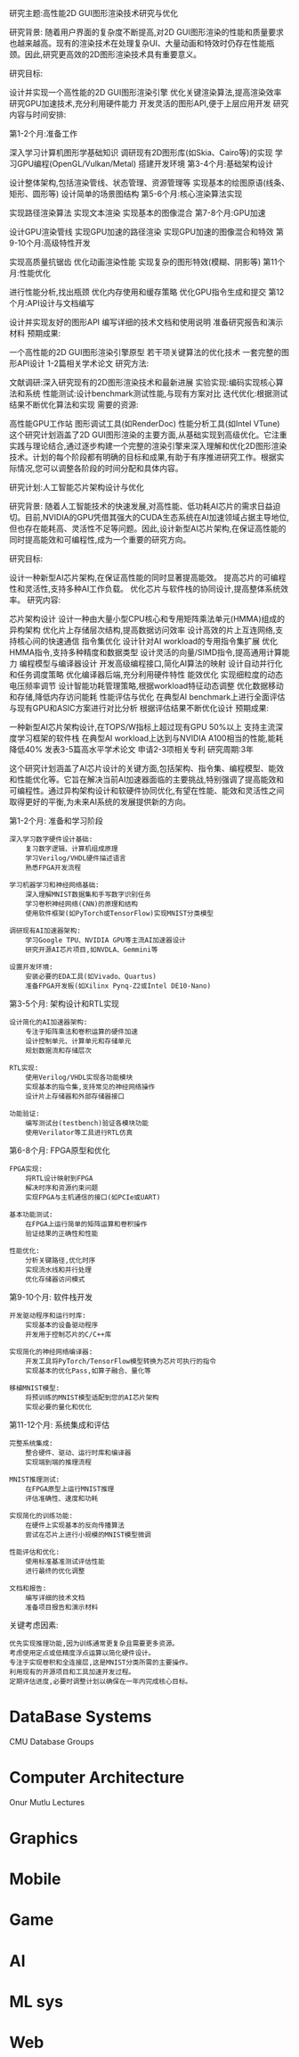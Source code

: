 


研究主题:高性能2D GUI图形渲染技术研究与优化

研究背景:
随着用户界面的复杂度不断提高,对2D GUI图形渲染的性能和质量要求也越来越高。现有的渲染技术在处理复杂UI、大量动画和特效时仍存在性能瓶颈。因此,研究更高效的2D图形渲染技术具有重要意义。

研究目标:

设计并实现一个高性能的2D GUI图形渲染引擎
优化关键渲染算法,提高渲染效率
研究GPU加速技术,充分利用硬件能力
开发灵活的图形API,便于上层应用开发
研究内容与时间安排:

第1-2个月:准备工作

深入学习计算机图形学基础知识
调研现有2D图形库(如Skia、Cairo等)的实现
学习GPU编程(OpenGL/Vulkan/Metal)
搭建开发环境
第3-4个月:基础架构设计

设计整体架构,包括渲染管线、状态管理、资源管理等
实现基本的绘图原语(线条、矩形、圆形等)
设计简单的场景图结构
第5-6个月:核心渲染算法实现

实现路径渲染算法
实现文本渲染
实现基本的图像混合
第7-8个月:GPU加速

设计GPU渲染管线
实现GPU加速的路径渲染
实现GPU加速的图像混合和特效
第9-10个月:高级特性开发

实现高质量抗锯齿
优化动画渲染性能
实现复杂的图形特效(模糊、阴影等)
第11个月:性能优化

进行性能分析,找出瓶颈
优化内存使用和缓存策略
优化GPU指令生成和提交
第12个月:API设计与文档编写

设计并实现友好的图形API
编写详细的技术文档和使用说明
准备研究报告和演示材料
预期成果:

一个高性能的2D GUI图形渲染引擎原型
若干项关键算法的优化技术
一套完整的图形API设计
1-2篇相关学术论文
研究方法:

文献调研:深入研究现有的2D图形渲染技术和最新进展
实验实现:编码实现核心算法和系统
性能测试:设计benchmark测试性能,与现有方案对比
迭代优化:根据测试结果不断优化算法和实现
需要的资源:

高性能GPU工作站
图形调试工具(如RenderDoc)
性能分析工具(如Intel VTune)
这个研究计划涵盖了2D GUI图形渲染的主要方面,从基础实现到高级优化。它注重实践与理论结合,通过逐步构建一个完整的渲染引擎来深入理解和优化2D图形渲染技术。计划的每个阶段都有明确的目标和成果,有助于有序推进研究工作。根据实际情况,您可以调整各阶段的时间分配和具体内容。


研究计划:人工智能芯片架构设计与优化

研究背景:
随着人工智能技术的快速发展,对高性能、低功耗AI芯片的需求日益迫切。目前,NVIDIA的GPU凭借其强大的CUDA生态系统在AI加速领域占据主导地位,但也存在能耗高、灵活性不足等问题。因此,设计新型AI芯片架构,在保证高性能的同时提高能效和可编程性,成为一个重要的研究方向。

研究目标:

设计一种新型AI芯片架构,在保证高性能的同时显著提高能效。
提高芯片的可编程性和灵活性,支持多种AI工作负载。
优化芯片与软件栈的协同设计,提高整体系统效率。
研究内容:

芯片架构设计
设计一种由大量小型CPU核心和专用矩阵乘法单元(HMMA)组成的异构架构
优化片上存储层次结构,提高数据访问效率
设计高效的片上互连网络,支持核心间的快速通信
指令集优化
设计针对AI workload的专用指令集扩展
优化HMMA指令,支持多种精度和数据类型
设计灵活的向量/SIMD指令,提高通用计算能力
编程模型与编译器设计
开发高级编程接口,简化AI算法的映射
设计自动并行化和任务调度策略
优化编译器后端,充分利用硬件特性
能效优化
实现细粒度的动态电压频率调节
设计智能功耗管理策略,根据workload特征动态调整
优化数据移动和存储,降低内存访问能耗
性能评估与优化
在典型AI benchmark上进行全面评估
与现有GPU和ASIC方案进行对比分析
根据评估结果不断优化设计
预期成果:

一种新型AI芯片架构设计,在TOPS/W指标上超过现有GPU 50%以上
支持主流深度学习框架的软件栈
在典型AI workload上达到与NVIDIA A100相当的性能,能耗降低40%
发表3-5篇高水平学术论文
申请2-3项相关专利
研究周期:3年

这个研究计划涵盖了AI芯片设计的关键方面,包括架构、指令集、编程模型、能效和性能优化等。它旨在解决当前AI加速器面临的主要挑战,特别强调了提高能效和可编程性。通过异构架构设计和软硬件协同优化,有望在性能、能效和灵活性之间取得更好的平衡,为未来AI系统的发展提供新的方向。

第1-2个月: 准备和学习阶段

    深入学习数字硬件设计基础:
        复习数字逻辑、计算机组成原理
        学习Verilog/VHDL硬件描述语言
        熟悉FPGA开发流程

    学习机器学习和神经网络基础:
        深入理解MNIST数据集和手写数字识别任务
        学习卷积神经网络(CNN)的原理和结构
        使用软件框架(如PyTorch或TensorFlow)实现MNIST分类模型

    调研现有AI加速器架构:
        学习Google TPU、NVIDIA GPU等主流AI加速器设计
        研究开源AI芯片项目,如NVDLA、Gemmini等

    设置开发环境:
        安装必要的EDA工具(如Vivado、Quartus)
        准备FPGA开发板(如Xilinx Pynq-Z2或Intel DE10-Nano)

第3-5个月: 架构设计和RTL实现

    设计简化的AI加速器架构:
        专注于矩阵乘法和卷积运算的硬件加速
        设计控制单元、计算单元和存储单元
        规划数据流和存储层次

    RTL实现:
        使用Verilog/VHDL实现各功能模块
        实现基本的指令集,支持常见的神经网络操作
        设计片上存储器和外部存储器接口

    功能验证:
        编写测试台(testbench)验证各模块功能
        使用Verilator等工具进行RTL仿真

第6-8个月: FPGA原型和优化

    FPGA实现:
        将RTL设计映射到FPGA
        解决时序和资源约束问题
        实现FPGA与主机通信的接口(如PCIe或UART)

    基本功能测试:
        在FPGA上运行简单的矩阵运算和卷积操作
        验证结果的正确性和性能

    性能优化:
        分析关键路径,优化时序
        实现流水线和并行处理
        优化存储器访问模式

第9-10个月: 软件栈开发

    开发驱动程序和运行时库:
        实现基本的设备驱动程序
        开发用于控制芯片的C/C++库

    实现简化的神经网络编译器:
        开发工具将PyTorch/TensorFlow模型转换为芯片可执行的指令
        实现基本的优化Pass,如算子融合、量化等

    移植MNIST模型:
        将预训练的MNIST模型适配到您的AI芯片架构
        实现必要的量化和优化

第11-12个月: 系统集成和评估

    完整系统集成:
        整合硬件、驱动、运行时库和编译器
        实现端到端的推理流程

    MNIST推理测试:
        在FPGA原型上运行MNIST推理
        评估准确性、速度和功耗

    实现简化的训练功能:
        在硬件上实现基本的反向传播算法
        尝试在芯片上进行小规模的MNIST模型微调

    性能评估和优化:
        使用标准基准测试评估性能
        进行最终的优化调整

    文档和报告:
        编写详细的技术文档
        准备项目报告和演示材料

关键考虑因素:

    优先实现推理功能,因为训练通常更复杂且需要更多资源。
    考虑使用定点或低精度浮点运算以简化硬件设计。
    专注于实现卷积和全连接层,这是MNIST分类所需的主要操作。
    利用现有的开源项目和工具加速开发过程。
    定期评估进度,必要时调整计划以确保在一年内完成核心目标。




# DataBase Systems

CMU Database Groups



# Computer Architecture

Onur Mutlu Lectures

# Graphics


# Mobile


# Game


# AI

# ML sys

# Web




